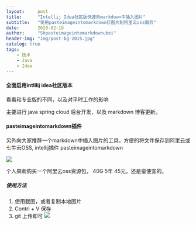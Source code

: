 ```yaml
---
layout:     post  
title:      "Intellij Idea社区版快速向markdown中插入图片"  
subtitle:   "使用pasteimageintomarkdown存图片到阿里云oss服务"  
date:       2020-02-18  
author:     "Shpasteimageintomarkdownubei"  
header-img: "img/post-bg-2015.jpg"  
catalog: true  
tags:  
    - 技术  
    - Java  
    - Idea
---
```


#### 全面启用intlllij idea社区版本

看看和专业版的不同，以及对平时工作的影响

主要进行 java spring cloud 后台开发，以及 markdown 博客更新。


#### pasteimageintomarkdown插件
另外向大家推荐一个markdown中插入图片的工具，方便的将文件保存到阿里云或七牛云OSS, intellij插件 pasteimageintomarkdown

![](http://shubei-blog.oss-cn-beijing.aliyuncs.com/pasteimageintomarkdown/2020-02-18/57307165132689.png?Expires=4735613793&OSSAccessKeyId=LTAI4Fv8o4J1qrtFrYcJsmA2&Signature=UmPTZw97tR%2B7XMuoY%2FmMFvpBbrY%3D)

个人果断购买一个阿里云oss资源包， 40G 5年 45元，还是蛮便宜的。

##### 使用方法

1. 使用截图，或者复制本地图片  
2. Contrl + V 保存
3. git 上传即可 
![](http://shubei-blog.oss-cn-beijing.aliyuncs.com/pasteimageintomarkdown/2020-02-18/71988604140144.jpg?Expires=4735636077&OSSAccessKeyId=LTAI4Fv8o4J1qrtFrYcJsmA2&Signature=gFGsITp27FhvTOEqjCrMvpkndUw%3D)